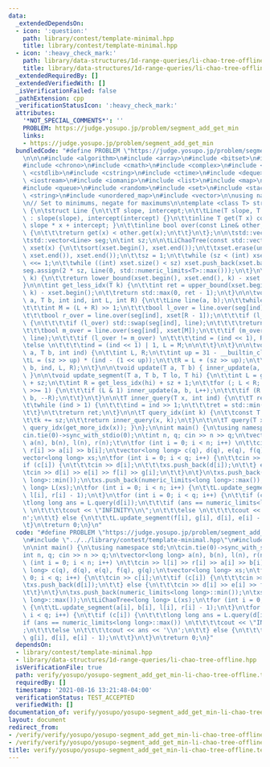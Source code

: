 ```yaml
---
data:
  _extendedDependsOn:
  - icon: ':question:'
    path: library/contest/template-minimal.hpp
    title: library/contest/template-minimal.hpp
  - icon: ':heavy_check_mark:'
    path: library/data-structures/1d-range-queries/li-chao-tree-offline.hpp
    title: library/data-structures/1d-range-queries/li-chao-tree-offline.hpp
  _extendedRequiredBy: []
  _extendedVerifiedWith: []
  _isVerificationFailed: false
  _pathExtension: cpp
  _verificationStatusIcon: ':heavy_check_mark:'
  attributes:
    '*NOT_SPECIAL_COMMENTS*': ''
    PROBLEM: https://judge.yosupo.jp/problem/segment_add_get_min
    links:
    - https://judge.yosupo.jp/problem/segment_add_get_min
  bundledCode: "#define PROBLEM \"https://judge.yosupo.jp/problem/segment_add_get_min\"\
    \n\n\n#include <algorithm>\n#include <array>\n#include <bitset>\n#include <cassert>\n\
    #include <chrono>\n#include <cmath>\n#include <complex>\n#include <cstdio>\n#include\
    \ <cstdlib>\n#include <cstring>\n#include <ctime>\n#include <deque>\n#include\
    \ <iostream>\n#include <iomanip>\n#include <list>\n#include <map>\n#include <numeric>\n\
    #include <queue>\n#include <random>\n#include <set>\n#include <stack>\n#include\
    \ <string>\n#include <unordered_map>\n#include <vector>\n\nusing namespace std;\n\
    \n// Set to minimums, negate for maximums\n\ntemplate <class T> struct LiChaoTree\
    \ {\n\tstruct Line {\n\t\tT slope, intercept;\n\t\tLine(T slope, T intercept)\
    \ : slope(slope), intercept(intercept) {}\n\t\tinline T get(T x) const { return\
    \ slope * x + intercept; }\n\t\tinline bool over(const Line& other, const T& x)\
    \ {\n\t\t\treturn get(x) < other.get(x);\n\t\t}\n\t};\n\n\tstd::vector<T> xset;\n\
    \tstd::vector<Line> seg;\n\tint sz;\n\n\tLiChaoTree(const std::vector<T>& x) :\
    \ xset(x) {\n\t\tsort(xset.begin(), xset.end());\n\t\txset.erase(unique(xset.begin(),\
    \ xset.end()), xset.end());\n\t\tsz = 1;\n\t\twhile (sz < (int) xset.size()) sz\
    \ <<= 1;\n\t\twhile ((int) xset.size() < sz) xset.push_back(xset.back());\n\t\t\
    seg.assign(2 * sz, Line(0, std::numeric_limits<T>::max()));\n\t}\n\n\tint get_more_idx(T\
    \ k) {\n\t\treturn lower_bound(xset.begin(), xset.end(), k) - xset.begin();\n\t\
    }\n\n\tint get_less_idx(T k) {\n\t\tint ret = upper_bound(xset.begin(), xset.end(),\
    \ k) - xset.begin();\n\t\treturn std::max(0, ret - 1);\n\t}\n\n\tvoid inner_update(T\
    \ a, T b, int ind, int L, int R) {\n\t\tLine line(a, b);\n\t\twhile (true) {\n\
    \t\t\tint M = (L + R) >> 1;\n\t\t\tbool l_over = line.over(seg[ind], xset[L]);\n\
    \t\t\tbool r_over = line.over(seg[ind], xset[R - 1]);\n\t\t\tif (l_over == r_over)\
    \ {\n\t\t\t\tif (l_over) std::swap(seg[ind], line);\n\t\t\t\treturn;\n\t\t\t}\n\
    \t\t\tbool m_over = line.over(seg[ind], xset[M]);\n\t\t\tif (m_over) std::swap(seg[ind],\
    \ line);\n\t\t\tif (l_over != m_over) \n\t\t\t\tind = (ind << 1), R = M;\n\t\t\
    \telse \n\t\t\t\tind = (ind << 1) | 1, L = M;\n\n\t\t}\n\t}\n\n\tvoid inner_update(T\
    \ a, T b, int ind) {\n\t\tint L, R;\n\t\tint up = 31 - __builtin_clz(ind);\n\t\
    \tL = (sz >> up) * (ind - (1 << up));\n\t\tR = L + (sz >> up);\n\t\tinner_update(a,\
    \ b, ind, L, R);\n\t}\n\n\tvoid update(T a, T b) { inner_update(a, b, 1, 0, sz);\
    \ }\n\n\tvoid update_segment(T a, T b, T lo, T hi) {\n\t\tint L = get_more_idx(lo)\
    \ + sz;\n\t\tint R = get_less_idx(hi) + sz + 1;\n\t\tfor (; L < R; L >>= 1, R\
    \ >>= 1) {\n\t\t\tif (L & 1) inner_update(a, b, L++);\n\t\t\tif (R & 1) inner_update(a,\
    \ b, --R);\n\t\t}\n\t}\n\n\tT inner_query(T x, int ind) {\n\t\tT ret = seg[ind].get(x);\n\
    \t\twhile (ind > 1) {\n\t\t\tind = ind >> 1;\n\t\t\tret = std::min(ret, seg[ind].get(x));\n\
    \t\t}\n\t\treturn ret;\n\t}\n\n\tT query_idx(int k) {\n\t\tconst T x = xset[k];\n\
    \t\tk += sz;\n\t\treturn inner_query(x, k);\n\t}\n\t\n\tT query(T x) { return\
    \ query_idx(get_more_idx(x)); }\n};\n\nint main() {\n\tusing namespace std;\n\t\
    cin.tie(0)->sync_with_stdio(0);\n\tint n, q; cin >> n >> q;\n\tvector<long long>\
    \ a(n), b(n), l(n), r(n);\t\n\tfor (int i = 0; i < n; i++) \n\t\tcin >> l[i] >>\
    \ r[i] >> a[i] >> b[i];\n\tvector<long long> c(q), d(q), e(q), f(q), g(q);\n\t\
    vector<long long> xs;\n\tfor (int i = 0; i < q; i++) {\n\t\tcin >> c[i];\n\t\t\
    if (c[i]) {\n\t\t\tcin >> d[i];\n\t\t\txs.push_back(d[i]);\n\t\t} else {\n\t\t\
    \tcin >> d[i] >> e[i] >> f[i] >> g[i];\n\t\t}\n\t}\n\txs.push_back(numeric_limits<long\
    \ long>::min());\n\txs.push_back(numeric_limits<long long>::max());\n\tLiChaoTree<long\
    \ long> L(xs);\n\tfor (int i = 0; i < n; i++) {\n\t\tL.update_segment(a[i], b[i],\
    \ l[i], r[i] - 1);\n\t}\n\tfor (int i = 0; i < q; i++) {\n\t\tif (c[i]) {\n\t\t\
    \tlong long ans = L.query(d[i]);\n\t\t\tif (ans == numeric_limits<long long>::max())\
    \ \n\t\t\t\tcout << \"INFINITY\\n\";\n\t\t\telse \n\t\t\t\tcout << ans << '\\\
    n';\n\t\t} else {\n\t\t\tL.update_segment(f[i], g[i], d[i], e[i] - 1);\n\t\t}\n\
    \t}\n\treturn 0;\n}\n"
  code: "#define PROBLEM \"https://judge.yosupo.jp/problem/segment_add_get_min\"\n\
    \n#include \"../../library/contest/template-minimal.hpp\"\n#include \"../../library/data-structures/1d-range-queries/li-chao-tree-offline.hpp\"\
    \n\nint main() {\n\tusing namespace std;\n\tcin.tie(0)->sync_with_stdio(0);\n\t\
    int n, q; cin >> n >> q;\n\tvector<long long> a(n), b(n), l(n), r(n);\t\n\tfor\
    \ (int i = 0; i < n; i++) \n\t\tcin >> l[i] >> r[i] >> a[i] >> b[i];\n\tvector<long\
    \ long> c(q), d(q), e(q), f(q), g(q);\n\tvector<long long> xs;\n\tfor (int i =\
    \ 0; i < q; i++) {\n\t\tcin >> c[i];\n\t\tif (c[i]) {\n\t\t\tcin >> d[i];\n\t\t\
    \txs.push_back(d[i]);\n\t\t} else {\n\t\t\tcin >> d[i] >> e[i] >> f[i] >> g[i];\n\
    \t\t}\n\t}\n\txs.push_back(numeric_limits<long long>::min());\n\txs.push_back(numeric_limits<long\
    \ long>::max());\n\tLiChaoTree<long long> L(xs);\n\tfor (int i = 0; i < n; i++)\
    \ {\n\t\tL.update_segment(a[i], b[i], l[i], r[i] - 1);\n\t}\n\tfor (int i = 0;\
    \ i < q; i++) {\n\t\tif (c[i]) {\n\t\t\tlong long ans = L.query(d[i]);\n\t\t\t\
    if (ans == numeric_limits<long long>::max()) \n\t\t\t\tcout << \"INFINITY\\n\"\
    ;\n\t\t\telse \n\t\t\t\tcout << ans << '\\n';\n\t\t} else {\n\t\t\tL.update_segment(f[i],\
    \ g[i], d[i], e[i] - 1);\n\t\t}\n\t}\n\treturn 0;\n}"
  dependsOn:
  - library/contest/template-minimal.hpp
  - library/data-structures/1d-range-queries/li-chao-tree-offline.hpp
  isVerificationFile: true
  path: verify/yosupo/yosupo-segment_add_get_min-li-chao-tree-offline.test.cpp
  requiredBy: []
  timestamp: '2021-08-16 13:21:48-04:00'
  verificationStatus: TEST_ACCEPTED
  verifiedWith: []
documentation_of: verify/yosupo/yosupo-segment_add_get_min-li-chao-tree-offline.test.cpp
layout: document
redirect_from:
- /verify/verify/yosupo/yosupo-segment_add_get_min-li-chao-tree-offline.test.cpp
- /verify/verify/yosupo/yosupo-segment_add_get_min-li-chao-tree-offline.test.cpp.html
title: verify/yosupo/yosupo-segment_add_get_min-li-chao-tree-offline.test.cpp
---
```

